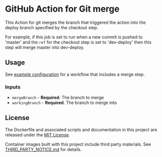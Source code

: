 # GitHub Action for Git merge

This Action for git merges the branch that triggered the action into the deploy branch specified by the checkout step.

For example, if this job is set to run when a new commit is pushed to 'master' and the `ref` for the checkout step is set to 'dev-deploy' then this step will merge master into dev-deploy.

## Usage

See [example configuration](../README.md#example-usage) for a workflow that includes a merge step.

### Inputs

* `mergeBranch` - **Required**. The branch to merge
* `workingBranch` - **Required**. The branch to merge into

## License

The Dockerfile and associated scripts and documentation in this project are released under the [MIT License](LICENSE).

Container images built with this project include third party materials. See [THIRD_PARTY_NOTICE.md](THIRD_PARTY_NOTICE.md) for details.
